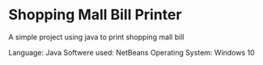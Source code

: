 # Shopping Mall Bill Printer
 A simple project using java to print shopping mall bill

Language: Java
Softwere used: NetBeans
Operating System: Windows 10
